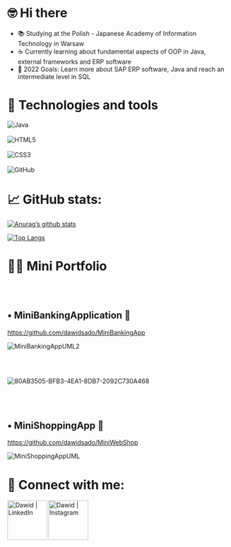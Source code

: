 # 🤓 Hi there

- 📚 Studying at the Polish - Japanese Academy of Information Technology in Warsaw
- ☕ Currently learning about fundamental aspects of OOP in Java, external frameworks and ERP software
- 💫 2022 Goals: Learn more about SAP ERP software, Java and reach an intermediate level in SQL


# 🤖 Technologies and tools
![Java](https://img.shields.io/badge/java-%23ED8B00.svg?style=for-the-badge&logo=java&logoColor=white)
<br></br>
![HTML5](https://img.shields.io/badge/html5-%23E34F26.svg?style=for-the-badge&logo=html5&logoColor=white) 
<br></br>
![CSS3](https://img.shields.io/badge/css3-%231572B6.svg?style=for-the-badge&logo=css3&logoColor=white)
<br></br>
![GitHub](https://img.shields.io/badge/github-%23121011.svg?style=for-the-badge&logo=github&logoColor=white)


#  📈 GitHub stats:

[![Anurag’s github stats](https://github-readme-stats.vercel.app/api?username=dawidsado)](https://github.com/dawidsado)

[![Top Langs](https://github-readme-stats.vercel.app/api/top-langs/?username=dawidsado&layout=compact)](https://github.com/dawidsado)


# 👨‍💻 Mini Portfolio

<br></br>

## •	MiniBankingApplication 🏧
https://github.com/dawidsado/MiniBankingApp

<!-- Based on excercise from programming classes in second semester -->

![MiniBankingAppUML2](https://user-images.githubusercontent.com/77989461/180860809-ee2aecef-7e49-4e80-8312-557764117844.png)

<br></br>

![80AB3505-BFB3-4EA1-8DB7-2092C730A468](https://user-images.githubusercontent.com/77989461/180862108-8ffd4dd7-8481-4288-8f39-b5dc0fc78893.jpeg)
<br></br>
<br></br>

## •	MiniShoppingApp 🛒
https://github.com/dawidsado/MiniWebShop
<!-- Also based on excercise from programming classes in second semester -->

![MiniShoppingAppUML](https://user-images.githubusercontent.com/77989461/180862500-14b75559-7368-4a62-b04e-71674c678f5b.png)

#  🤝 Connect with me:
<a href="https://www.linkedin.com/in/dawid-sadownik-429468236/"><img align="left" src="https://raw.githubusercontent.com/yushi1007/yushi1007/main/images/linkedin.svg" alt="Dawid | LinkedIn" width="90px"/></a>
<a href="https://instagram.com/dawidsado_"><img align="left" src="https://raw.githubusercontent.com/yushi1007/yushi1007/main/images/instagram.svg" alt="Dawid | Instagram" width="90px"/></a>
